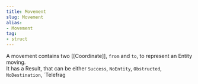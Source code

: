 ```yaml
---
title: Movement
slug: Movement
alias: 
- Movement
tag: 
- struct
---
```

A movement contains two [[Coordinate]], `from` and `to`, to represent an Entity moving.\
It has a Result, that can be either `Success`, `NoEntity`, `Obstructed`, `NoDestination`, `Telefrag
